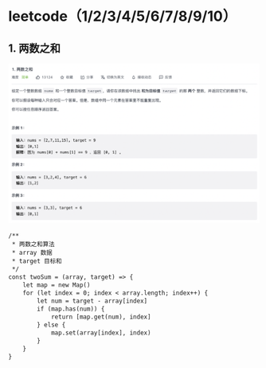 # leetcode（1/2/3/4/5/6/7/8/9/10）

## 1. 两数之和
![](../pic/twoSum.png)
```
/**
 * 两数之和算法
 * array 数据
 * target 目标和
 */
const twoSum = (array, target) => {
    let map = new Map()
    for (let index = 0; index < array.length; index++) {
        let num = target - array[index]
        if (map.has(num)) {
            return [map.get(num), index]
        } else {
            map.set(array[index], index)
        }
    }
}
```
